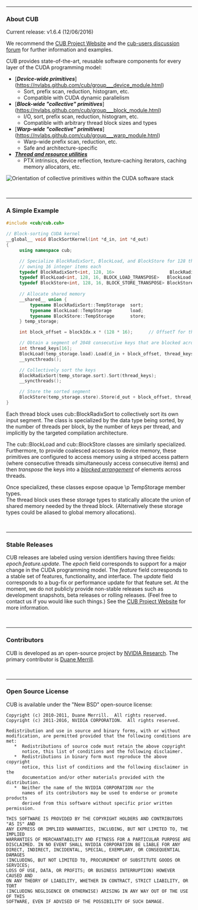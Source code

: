 <hr>
<h3>About CUB</h3>

Current release: v1.6.4 (12/06/2016)

We recommend the [CUB Project Website](http://nvlabs.github.com/cub) and the [cub-users discussion forum](http://groups.google.com/group/cub-users) for further information and examples.

CUB provides state-of-the-art, reusable software components for every layer 
of the CUDA programming model:
- [<b><em>Device-wide primitives</em></b>] (https://nvlabs.github.com/cub/group___device_module.html) 
  - Sort, prefix scan, reduction, histogram, etc.  
  - Compatible with CUDA dynamic parallelism
- [<b><em>Block-wide "collective" primitives</em></b>] (https://nvlabs.github.com/cub/group___block_module.html)
  - I/O, sort, prefix scan, reduction, histogram, etc.  
  - Compatible with arbitrary thread block sizes and types 
- [<b><em>Warp-wide "collective" primitives</em></b>] (https://nvlabs.github.com/cub/group___warp_module.html)
  - Warp-wide prefix scan, reduction, etc.
  - Safe and architecture-specific
- [<b><em>Thread and resource utilities</em></b>](https://nvlabs.github.com/cub/group___thread_module.html)
  - PTX intrinsics, device reflection, texture-caching iterators, caching memory allocators, etc. 

![Orientation of collective primitives within the CUDA software stack](http://nvlabs.github.com/cub/cub_overview.png)

<br><hr>
<h3>A Simple Example</h3>

```C++
#include <cub/cub.cuh>
 
// Block-sorting CUDA kernel
__global__ void BlockSortKernel(int *d_in, int *d_out)
{
     using namespace cub;

     // Specialize BlockRadixSort, BlockLoad, and BlockStore for 128 threads 
     // owning 16 integer items each
     typedef BlockRadixSort<int, 128, 16>                     BlockRadixSort;
     typedef BlockLoad<int, 128, 16, BLOCK_LOAD_TRANSPOSE>   BlockLoad;
     typedef BlockStore<int, 128, 16, BLOCK_STORE_TRANSPOSE> BlockStore;
 
     // Allocate shared memory
     __shared__ union {
         typename BlockRadixSort::TempStorage  sort;
         typename BlockLoad::TempStorage       load; 
         typename BlockStore::TempStorage      store; 
     } temp_storage; 

     int block_offset = blockIdx.x * (128 * 16);	  // OffsetT for this block's ment

     // Obtain a segment of 2048 consecutive keys that are blocked across threads
     int thread_keys[16];
     BlockLoad(temp_storage.load).Load(d_in + block_offset, thread_keys);
     __syncthreads();

     // Collectively sort the keys
     BlockRadixSort(temp_storage.sort).Sort(thread_keys);
     __syncthreads();

     // Store the sorted segment 
     BlockStore(temp_storage.store).Store(d_out + block_offset, thread_keys);
}
```

Each thread block uses cub::BlockRadixSort to collectively sort 
its own input segment.  The class is specialized by the 
data type being sorted, by the number of threads per block, by the number of 
keys per thread, and implicitly by the targeted compilation architecture.  

The cub::BlockLoad and cub::BlockStore classes are similarly specialized.    
Furthermore, to provide coalesced accesses to device memory, these primitives are 
configured to access memory using a striped access pattern (where consecutive threads 
simultaneously access consecutive items) and then <em>transpose</em> the keys into 
a [<em>blocked arrangement</em>](index.html#sec4sec3) of elements across threads. 

Once specialized, these classes expose opaque \p TempStorage member types.  
The thread block uses these storage types to statically allocate the union of 
shared memory needed by the thread block.  (Alternatively these storage types 
could be aliased to global memory allocations).

<br><hr>
<h3>Stable Releases</h3>

CUB releases are labeled using version identifiers having three fields: 
*epoch.feature.update*.  The *epoch* field corresponds to support for
a major change in the CUDA programming model.  The *feature* field 
corresponds to a stable set of features, functionality, and interface.  The
*update* field corresponds to a bug-fix or performance update for that
feature set.  At the moment, we do not publicly provide non-stable releases 
such as development snapshots, beta releases or rolling releases.  (Feel free
to contact us if you would like such things.)  See the 
[CUB Project Website](http://nvlabs.github.com/cub) for more information.

<br><hr>
<h3>Contributors</h3>

CUB is developed as an open-source project by [NVIDIA Research](http://research.nvidia.com).  The primary contributor is [Duane Merrill](http://github.com/dumerrill).

<br><hr>
<h3>Open Source License</h3>

CUB is available under the "New BSD" open-source license:

```
Copyright (c) 2010-2011, Duane Merrill.  All rights reserved.
Copyright (c) 2011-2016, NVIDIA CORPORATION.  All rights reserved.

Redistribution and use in source and binary forms, with or without
modification, are permitted provided that the following conditions are met:
   *  Redistributions of source code must retain the above copyright
      notice, this list of conditions and the following disclaimer.
   *  Redistributions in binary form must reproduce the above copyright
      notice, this list of conditions and the following disclaimer in the
      documentation and/or other materials provided with the distribution.
   *  Neither the name of the NVIDIA CORPORATION nor the
      names of its contributors may be used to endorse or promote products
      derived from this software without specific prior written permission.

THIS SOFTWARE IS PROVIDED BY THE COPYRIGHT HOLDERS AND CONTRIBUTORS "AS IS" AND
ANY EXPRESS OR IMPLIED WARRANTIES, INCLUDING, BUT NOT LIMITED TO, THE IMPLIED
WARRANTIES OF MERCHANTABILITY AND FITNESS FOR A PARTICULAR PURPOSE ARE
DISCLAIMED. IN NO EVENT SHALL NVIDIA CORPORATION BE LIABLE FOR ANY
DIRECT, INDIRECT, INCIDENTAL, SPECIAL, EXEMPLARY, OR CONSEQUENTIAL DAMAGES
(INCLUDING, BUT NOT LIMITED TO, PROCUREMENT OF SUBSTITUTE GOODS OR SERVICES;
LOSS OF USE, DATA, OR PROFITS; OR BUSINESS INTERRUPTION) HOWEVER CAUSED AND
ON ANY THEORY OF LIABILITY, WHETHER IN CONTRACT, STRICT LIABILITY, OR TORT
(INCLUDING NEGLIGENCE OR OTHERWISE) ARISING IN ANY WAY OUT OF THE USE OF THIS
SOFTWARE, EVEN IF ADVISED OF THE POSSIBILITY OF SUCH DAMAGE.
```
